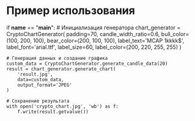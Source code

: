 # Пример использования
if __name__ == "__main__":
    # Инициализация генератора
    chart_generator = CryptoChartGenerator(
        padding=70,
        candle_width_ratio=0.6,
        bull_color=(100, 200, 100),
        bear_color=(200, 100, 100),
        label_text='MCAP 1kkkk$',
        label_font='arial.ttf',
        label_size=60,
        label_color=(200, 220, 255, 255)
    )

    # Генерация данных и создание графика
    custom_data = CryptoChartGenerator.generate_candle_data(20)
    result = chart_generator.generate_chart(
        'result.jpg',
        data=custom_data,
        output_format='JPEG'
    )

    # Сохранение результата
    with open('crypto_chart.jpg', 'wb') as f:
        f.write(result.getvalue())
